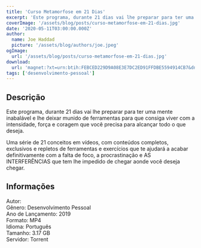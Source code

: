 ```yaml
---
title: 'Curso Metamorfose em 21 Dias'
excerpt: 'Este programa, durante 21 dias vai lhe preparar para ter uma mente inabalável e lhe deixar munido de ferramentas para que consiga viver com a intensidade, força e coragem que você precisa para alcançar todo o que deseja.  Uma série de 21 conceitos em vídeos, com conteúdos completos, e'
coverImage: '/assets/blog/posts/curso-metamorfose-em-21-dias.jpg'
date: '2020-05-11T03:00:00.000Z'
author:
  name: Joe Haddad
  picture: '/assets/blog/authors/joe.jpeg'
ogImage:
  url: '/assets/blog/posts/curso-metamorfose-em-21-dias.jpg'
download:
  url: 'magnet:?xt=urn:btih:FEBCED229D9A08E3E7DC2ED91FFDBE5594914CB7&dn=Curso%20METAMORFOSE%20EM%2021%20DIAS%20-%20Nando%20Pinheiro%20%5b2019%5d&tr=udp%3a%2f%2ftracker.openbittorrent.com%3a1337%2fannounce&tr=udp%3a%2f%2ftracker.opentrackr.org%3a1337%2fannounce'
tags: ['desenvolvimento-pessoal']
---
```

<h2>Descrição</h2>
<p></p><p>Este programa, durante 21 dias vai lhe preparar para ter uma mente inabalável e lhe deixar munido de ferramentas para que consiga viver com a intensidade, força e coragem que você precisa para alcançar todo o que deseja.</p><p>Uma série de 21 conceitos em vídeos, com conteúdos completos, exclusivos e repletos de ferramentas e exercícios que te ajudará a acabar definitivamente com a falta de foco, a procrastinação e AS INTERFERÊNCIAS que tem lhe impedido de chegar aonde você deseja chegar.</p><h2>Informações</h2><p>Autor: <br/>Gênero: Desenvolvimento Pessoal<br/>Ano de Lançamento: 2019<br/>Formato: MP4<br/>Idioma: Português<br/>Tamanho: 3.17 GB<br/>Servidor: Torrent</p>